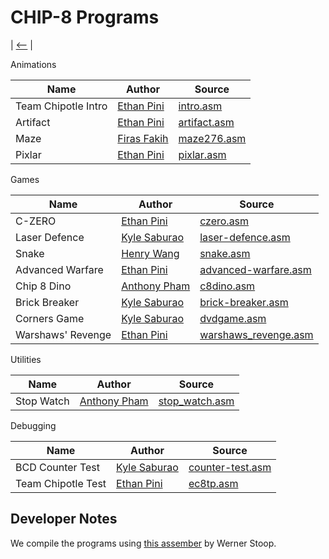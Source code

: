 # CHIP-8 Programs
 | [&lt;--](index.md) |

Animations

| Name                | Author                                   | Source                                           |
| ------------------- | ---------------------------------------- | ------------------------------------------------ |
| Team Chipotle Intro | [Ethan Pini](https://ethan.pini.dev/)    | [intro.asm](../module/chip-roms/intro.asm)       |
| Artifact            | [Ethan Pini](https://ethan.pini.dev/)    | [artifact.asm](../module/chip-roms/artifact.asm) |
| Maze                | [Firas Fakih](https://github.com/ffakih) | [maze276.asm](../module/chip-roms/maze276.asm)   |
| Pixlar              | [Ethan Pini](https://ethan.pini.dev/)    | [pixlar.asm](../module/chip-roms/pixlar.asm)     |

Games


| Name              | Author                                     | Source                                                       |
| ----------------- | ------------------------------------------ | ------------------------------------------------------------ |
| C-ZERO            | [Ethan Pini](https://ethan.pini.dev/)      | [czero.asm](../module/chip-roms/czero.asm)                   |
| Laser Defence     | [Kyle Saburao](https://github.com/macedir) | [laser-defence.asm](../module/chip-roms/laser-defence.asm)   |
| Snake             | [Henry Wang](https://github.com/wziheng)   | [snake.asm](../module/chip-roms/snake.asm)                   |
| Advanced Warfare  | [Ethan Pini](https://ethan.pini.dev/)      | [advanced-warfare.asm](../module/chip-roms/advanced-warfare.asm) |
| Chip 8 Dino       | [Anthony Pham](https://github.com/cen357)  | [c8dino.asm](../module/chip-roms/c8dino.asm)                 |
| Brick Breaker     | [Kyle Saburao](https://github.com/macedir) | [brick-breaker.asm](../module/chip-roms/brick-breaker.asm)   |
| Corners Game      | [Kyle Saburao](https://github.com/macedir) | [dvdgame.asm](../module/chip-roms/dvdgame.asm)               |
| Warshaws' Revenge | [Ethan Pini](https://ethan.pini.dev/)      | [warshaws_revenge.asm](../module/chip-roms/warshaws_revenge.asm) |

Utilities

| Name       | Author                                    | Source                                               |
| ---------- | ----------------------------------------- | ---------------------------------------------------- |
| Stop Watch | [Anthony Pham](https://github.com/cen357) | [stop_watch.asm](../module/chip-roms/stop_watch.asm) |

Debugging

| Name               | Author                                     | Source                                                   |
| ------------------ | ------------------------------------------ | -------------------------------------------------------- |
| BCD Counter Test   | [Kyle Saburao](https://github.com/macedir) | [counter-test.asm](../module/chip-roms/counter-test.asm) |
| Team Chipotle Test | [Ethan Pini](https://ethan.pini.dev/)      | [ec8tp.asm](../module/chip-roms/ec8tp.asm)               |


## Developer Notes

We compile the programs using [this assember](https://github.com/wernsey/chip8/blob/master/README.md) by Werner Stoop.


